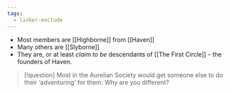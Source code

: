 ```yaml
---
tags:
  - linker-exclude
---
```


* Most members are [[Highborne]] from [[Haven]]
* Many others are [[Slyborne]]
* They are, or at least *claim to be* descendants of [[The First Circle]] – the founders of Haven.
 
> [!question] Most in the Aurelian Society would get someone else to do their ‘adventuring’ for them. Why are you different?
